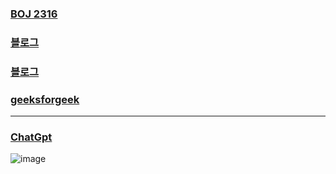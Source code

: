 ### [BOJ 2316](https://www.acmicpc.net/problem/2316)  
### [블로그](https://velog.io/@dpmawile/boj2316)  
### [블로그](https://wooono.tistory.com/401)
### [geeksforgeek](https://www.geeksforgeeks.org/ford-fulkerson-algorithm-for-maximum-flow-problem/)  
---
### [ChatGpt](https://chat.openai.com/share/afef39b3-8c5d-48f8-8830-2b2cc5ea7d74)
![image](https://github.com/elemae6/Main/assets/81418010/7d975d20-e595-4901-ad9f-fafbd031de6e)

